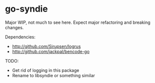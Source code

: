 # go-syndie
Major WIP, not much to see here.  Expect major refactoring and breaking changes.

Dependencies:
* http://github.com/Sirupsen/logrus
* http://github.com/jackpal/bencode-go

TODO:
* Get rid of logging in this package
* Rename to libsyndie or something similar
